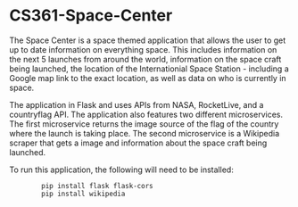 # CS361-Space-Center

The Space Center is a space themed application that allows the user to get up to date information on everything space. This includes information
on the next 5 launches from around the world, information on the space craft being launched, the location of the Internationial Space Station - including a
Google map link to the exact location, as well as data on who is currently in space.

The application in Flask and uses APIs from NASA, RocketLive, and a countryflag API. The application also features two different microservices. The first
microservice returns the image source of the flag of the country where the launch is taking place. The second microservice is a Wikipedia scraper
that gets a image and information about the space craft being launched.

To run this application, the following will need to be installed:

            pip install flask flask-cors
            pip install wikipedia
